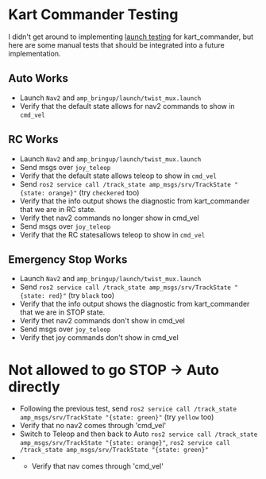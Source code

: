 # Kart Commander Testing

I didn't get around to implementing [launch testing](https://github.com/ros2/launch/tree/rolling/launch_testing) for kart_commander, but here are some manual tests that should be integrated into a future implementation.

## Auto Works

- Launch `Nav2` and `amp_bringup/launch/twist_mux.launch`
- Verify that the default state allows for nav2 commands to show in `cmd_vel`

## RC Works

- Launch `Nav2` and `amp_bringup/launch/twist_mux.launch`
- Send msgs over `joy_teleop`
- Verify that the default state allows teleop to show in `cmd_vel`
- Send `ros2 service call /track_state amp_msgs/srv/TrackState "{state: orange}"` (try `checkered` too)
- Verify that the info output shows the diagnostic from kart_commander that we are in RC state.
- Verify thet nav2 commands no longer show in cmd_vel
- Send msgs over `joy_teleop`
- Verify that the RC statesallows teleop to show in `cmd_vel`

## Emergency Stop Works

- Launch `Nav2` and `amp_bringup/launch/twist_mux.launch`
- Send `ros2 service call /track_state amp_msgs/srv/TrackState "{state: red}"` (try `black` too)
- Verify that the info output shows the diagnostic from kart_commander that we are in STOP state.
- Verify thet nav2 commands don't show in cmd_vel
- Send msgs over `joy_teleop`
- Verify thet joy commands don't show in cmd_vel

# Not allowed to go STOP -> Auto directly

- Following the previous test, send `ros2 service call /track_state amp_msgs/srv/TrackState "{state: green}"` (try `yellow` too)
- Verify that no nav2 comes through 'cmd_vel'
- Switch to Teleop and then back to Auto `ros2 service call /track_state amp_msgs/srv/TrackState "{state: orange}"`, `ros2 service call /track_state amp_msgs/srv/TrackState "{state: green}"`
- - Verify that nav comes through 'cmd_vel'
